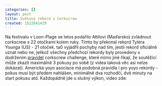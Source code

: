 ```yaml
---
categories: []
layout: post
title: Světový rekord v Corkscrew
created: 1522841429
---
```

<p>Na festivalu v Loon-Plage se letos podařilo Attilovi (Maďarsko) zvládnout corkscrew s 22 otočkami kolem ruky. Tímto by překonal rekord Tylera Younga (US) - 21 otoček. ta0 vyjádřil pochyby nad tím, jestli rekord oficiálně uznat nebo ne, jelikož všechny předchozí rekordy byly provedeny s dodržením <a href="http://www.ta0.com/forum/index.php/topic,84.msg428.html#msg428">pravidel</a> corkscrew challenge, které mimo jiné říkají, že soutěžící může zkazit maximálně 3 pokusy po sobě (z videa taková věc asi nelze dokázat). Americká yoyo asociace má podobná pravidla i pro yoyo rekordy - pokus musí být předem nahlášen, minimálně dva rozhodčí, dvě minuty na start pokusu atd. Každopádně jde u slušný výkon, video zde:</p>



<!--<p><div class="youtube-player" data-id="KldJ48VJo1M"></div></p>-->
<div class="youtube-player" data-id="KldJ48VJo1M"></div>

